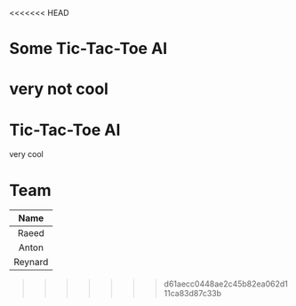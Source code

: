 <<<<<<< HEAD
# Some Tic-Tac-Toe AI

very not cool
=======
# Tic-Tac-Toe AI
very cool

# Team
|    Name   |
| :-------: |
|   Raeed   |
|   Anton   |
|  Reynard  |
>>>>>>> d61aecc0448ae2c45b82ea062d111ca83d87c33b

